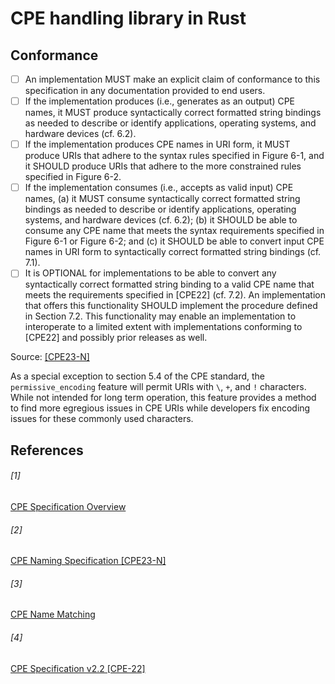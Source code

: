 # CPE handling library in Rust

## Conformance

- [ ] An implementation MUST make an explicit claim of conformance to this specification in any
documentation provided to end users.
- [ ] If the implementation produces (i.e., generates as an output) CPE names, it MUST produce
syntactically correct formatted string bindings as needed to describe or identify applications,
operating systems, and hardware devices (cf. 6.2).
- [ ] If the implementation produces CPE names in URI form, it MUST produce URIs that adhere to
the syntax rules specified in Figure 6-1, and it SHOULD produce URIs that adhere to the more
constrained rules specified in Figure 6-2.
- [ ] If the implementation consumes (i.e., accepts as valid input) CPE names, (a) it MUST consume
syntactically correct formatted string bindings as needed to describe or identify applications,
operating systems, and hardware devices (cf. 6.2); (b) it SHOULD be able to consume any CPE
name that meets the syntax requirements specified in Figure 6-1 or Figure 6-2; and (c) it
SHOULD be able to convert input CPE names in URI form to syntactically correct formatted
string bindings (cf. 7.1).
- [ ] It is OPTIONAL for implementations to be able to convert any syntactically correct formatted
string binding to a valid CPE name that meets the requirements specified in [CPE22] (cf. 7.2). An
implementation that offers this functionality SHOULD implement the procedure defined in
Section 7.2. This functionality may enable an implementation to interoperate to a limited extent
with implementations conforming to [CPE22] and possibly prior releases as well.

Source: [\[CPE23-N\]](#\[2\])

As a special exception to section 5.4 of the CPE standard, the `permissive_encoding` feature will
permit URIs with `\`, `+`, and `!` characters. While not intended for long term operation, this
feature provides a method to find more egregious issues in CPE URIs while developers fix encoding
issues for these commonly used characters.

## References

###### \[1\]
[CPE Specification Overview](https://cpe.mitre.org/specification/)

###### \[2\]
[CPE Naming Specification [CPE23-N]](https://nvlpubs.nist.gov/nistpubs/Legacy/IR/nistir7695.pdf)

###### \[3\]
[CPE Name Matching](https://nvlpubs.nist.gov/nistpubs/Legacy/IR/nistir7696.pdf)

###### \[4\]
[CPE Specification v2.2 [CPE-22]](https://cpe.mitre.org/files/cpe-specification_2.2.pdf)
